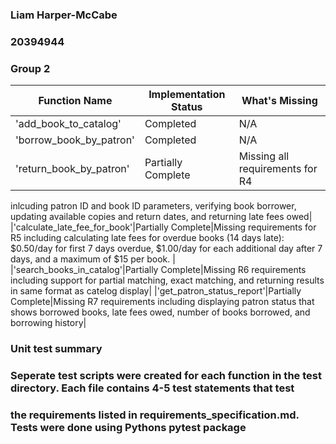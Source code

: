 ### Liam Harper-McCabe
### 20394944
### Group 2

| Function Name | Implementation Status | What's Missing |
|---------------|-----------------------|----------------|
|'add_book_to_catalog'|Completed|N/A|
|'borrow_book_by_patron'|Completed|N/A|
|'return_book_by_patron'|Partially Complete|Missing all requirements for R4 
inlcuding patron ID and book ID parameters, verifying book borrower, updating available copies 
and return dates, and returning late fees owed|
|'calculate_late_fee_for_book'|Partially Complete|Missing requirements for R5 including calculating late fees
for overdue books (14 days late): $0.50/day for first 7 days overdue, $1.00/day for each additional day after 7 days, 
and a maximum of $15 per book. |
|'search_books_in_catalog'|Partially Complete|Missing R6 requirements including support for partial matching, exact matching, and returning results in same format as catelog display|
|'get_patron_status_report'|Partially Complete|Missing R7 requirements including displaying patron status that shows borrowed books, late fees owed, number of books borrowed, and borrowing history|

### Unit test summary

### Seperate test scripts were created for each function in the test directory. Each file contains 4-5 test statements that test 
### the requirements listed in requirements_specification.md. Tests were done using Pythons pytest package